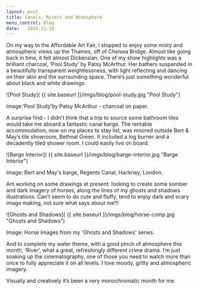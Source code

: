```yaml
---
layout: post
title: Canals, Rivers and Atmosphere
menu_control: Blog
date:   2015-11-18
---
```


On my way to the Affordable Art Fair, I stopped to enjoy some misty and atmospheric views up the Thames, off of Chelsea Bridge. Almost 
like going back in time, it felt almost Dickensian. One of my show highlights was a brilliant charcoal, ‘Pool Study’ by Patsy McArthur. 
Her bathers suspended in a beautifully transparent weightlessness, with light reflecting and dancing on their skin and the surrounding 
space. There’s just something wonderful about black and white drawings.

![Pool Study]( {{ site.baseurl }}/imgs/blog/pool-study.jpg "Pool Study")

Image:‘Pool Study’by Patsy McArthur - charcoal on paper.

A surprise find - I didn’t think that a trip to source some bathroom tiles would take me aboard a fantastic canal barge. The 
rentable accommodation, now on my places to stay list, was moored outside Bert & May’s tile showroom, Bethnal Green. It included a 
log burner and a decadently tiled shower room. I could easily live on board.

![Barge Interior]( {{ site.baseurl }}/imgs/blog/barge-interior.jpg "Barge Interior")

Image: Bert and May's barge, Regents Canal, Hackney, London.

Am working on some drawings at present: looking to create some somber and dark imagery of horses, along the lines of my ghosts 
and shadows illustrations. Can’t seem to do cute and fluffy, tend to enjoy dark and scary image making, not sure what says about me!!!

![Ghosts and Shadows]( {{ site.baseurl }}/imgs/blog/horse-comp.jpg "Ghosts and Shadows")

Image: Horse Images from my 'Ghosts and Shadows' series.

And to complete my water theme, with a good pinch of atmosphere this month, ‘River’, what a great, refreshingly different 
crime drama. I’m just soaking up the cinematography, one of those you need to watch more than once to fully appreciate it on all 
levels. I love moody, gritty and atmospheric imagery. 

Visually and creatively it’s been a very monochromatic month for me.
 

